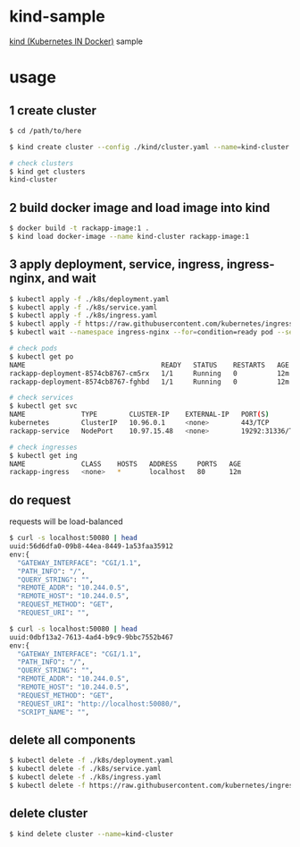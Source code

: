 # kind-sample

[kind (Kubernetes IN Docker)](https://kind.sigs.k8s.io/) sample

# usage

## 1 create cluster

```bash
$ cd /path/to/here

$ kind create cluster --config ./kind/cluster.yaml --name=kind-cluster

# check clusters
$ kind get clusters
kind-cluster
```

## 2 build docker image and load image into kind

```bash
$ docker build -t rackapp-image:1 .
$ kind load docker-image --name kind-cluster rackapp-image:1
```

## 3 apply deployment, service, ingress, ingress-nginx, and wait

```bash
$ kubectl apply -f ./k8s/deployment.yaml
$ kubectl apply -f ./k8s/service.yaml
$ kubectl apply -f ./k8s/ingress.yaml
$ kubectl apply -f https://raw.githubusercontent.com/kubernetes/ingress-nginx/master/deploy/static/provider/kind/deploy.yaml
$ kubectl wait --namespace ingress-nginx --for=condition=ready pod --selector=app.kubernetes.io/component=controller --timeout=60s

# check pods
$ kubectl get po
NAME                                  READY   STATUS    RESTARTS   AGE
rackapp-deployment-8574cb8767-cm5rx   1/1     Running   0          12m
rackapp-deployment-8574cb8767-fghbd   1/1     Running   0          12m

# check services
$ kubectl get svc
NAME              TYPE        CLUSTER-IP    EXTERNAL-IP   PORT(S)           AGE
kubernetes        ClusterIP   10.96.0.1     <none>        443/TCP           12m
rackapp-service   NodePort    10.97.15.48   <none>        19292:31336/TCP   12m

# check ingresses
$ kubectl get ing
NAME              CLASS    HOSTS   ADDRESS     PORTS   AGE
rackapp-ingress   <none>   *       localhost   80      12m
```

## do request

requests will be load-balanced

```bash
$ curl -s localhost:50080 | head
uuid:56d6dfa0-09b8-44ea-8449-1a53faa35912
env:{
  "GATEWAY_INTERFACE": "CGI/1.1",
  "PATH_INFO": "/",
  "QUERY_STRING": "",
  "REMOTE_ADDR": "10.244.0.5",
  "REMOTE_HOST": "10.244.0.5",
  "REQUEST_METHOD": "GET",
  "REQUEST_URI": "",

$ curl -s localhost:50080 | head
uuid:0dbf13a2-7613-4ad4-b9c9-9bbc7552b467
env:{
  "GATEWAY_INTERFACE": "CGI/1.1",
  "PATH_INFO": "/",
  "QUERY_STRING": "",
  "REMOTE_ADDR": "10.244.0.5",
  "REMOTE_HOST": "10.244.0.5",
  "REQUEST_METHOD": "GET",
  "REQUEST_URI": "http://localhost:50080/",
  "SCRIPT_NAME": "",
```

## delete all components

```bash
$ kubectl delete -f ./k8s/deployment.yaml
$ kubectl delete -f ./k8s/service.yaml
$ kubectl delete -f ./k8s/ingress.yaml
$ kubectl delete -f https://raw.githubusercontent.com/kubernetes/ingress-nginx/master/deploy/static/provider/kind/deploy.yaml
```

## delete cluster

```bash
$ kind delete cluster --name=kind-cluster
```
